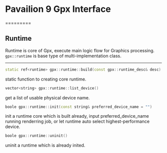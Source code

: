 # Pavailion 9 Gpx Interface

=========

## Runtime
Runtime is core of Gpx, execute main logic flow for Graphics processing.<br>
`gpx::runtime` is base type of multi-implementation class.

---------

```cpp
static ref<runtime> gpx::runtime::build(const gpx::runtime_desc& desc)
```
static function to creating core runtime.

```cpp
vector<string> gpx::runtime::list_device()
```
get a list of usable physical device name.

```cpp
boole gpx::runtime::init(const string& preferred_device_name = "")
```
init a runtime core which is built already,
input preferred_device_name running renderring job,
or let runtime auto select highest-performance device.

```cpp
boole gpx::runtime::uninit()
```
uninit a runtime which is already inited.

